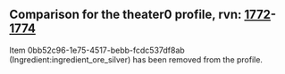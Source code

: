 ## Comparison for the theater0 profile, rvn: [1772](https://github.com/PRO100KatYT/FortniteProfileRevisions/tree/main/profiles/theater0/1772%20theater0.json)-[1774](https://github.com/PRO100KatYT/FortniteProfileRevisions/tree/main/profiles/theater0/1774%20theater0.json)

Item 0bb52c96-1e75-4517-bebb-fcdc537df8ab (Ingredient:ingredient_ore_silver) has been removed from the profile.
<br><br>
